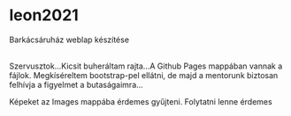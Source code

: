 # leon2021
Barkácsáruház weblap készítése

<br>Szervusztok...Kicsit buheráltam rajta...A Github Pages mappában vannak a fájlok.
Megkíséreltem  bootstrap-pel ellátni, de majd a mentorunk biztosan felhívja a figyelmet a butaságaimra...

Képeket az Images mappába érdemes gyűjteni.
Folytatni lenne érdemes
